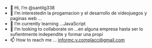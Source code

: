 - 👋 Hi, I’m @santilg338
- 👀 I’m interestedin la progamacion y el desarrollo de videojuegos y paginas web  ...
- 🌱 I’m currently learning ...JavaScript
- 💞️ I’m looking to collaborate on ...en alguna empresa hasta ser lo sufientmente independite y formar una propi 
- 📫 How to reach me ... informc.y.complacc@gmail.com

<!---
santilg338/santilg338 is a ✨ special ✨ repository because its `README.md` (this file) appears on your GitHub profile.
You can click the Preview link to take a look at your changes.
--->
